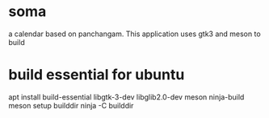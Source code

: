 # soma
a calendar based on panchangam.
This application uses gtk3 and meson to build

# build essential for ubuntu
apt install build-essential libgtk-3-dev libglib2.0-dev meson ninja-build
meson setup builddir
ninja -C builddir
